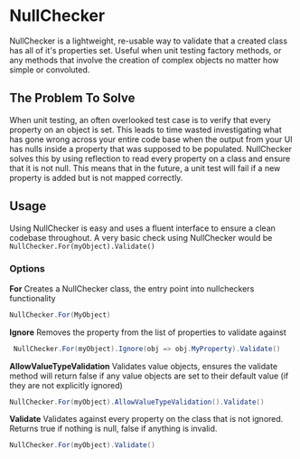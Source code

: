 # NullChecker

NullChecker is a lightweight, re-usable way to validate that a created class has all of it's properties set. Useful when unit testing factory methods, or any methods that involve the creation of complex objects no matter how simple or convoluted.

## The Problem To Solve
When unit testing, an often overlooked test case is to verify that every property on an object is set. This leads to time wasted investigating what has gone wrong across your entire code base when the output from your UI has nulls inside a property that was supposed to be populated.  NullChecker solves this by using reflection to read every property on a class and ensure that it is not null. This means that in the future, a unit test will fail if a new property is added but is not mapped correctly.

## Usage
Using NullChecker is easy and uses a fluent interface to ensure a clean codebase throughout. A very basic check using NullChecker would be `NullChecker.For(myObject).Validate()`

### Options

**For**
Creates a NullChecker class, the entry point into nullcheckers functionality
```C#
NullChecker.For(MyObject)
```

**Ignore** 
Removes the property from the list of properties to validate against            
```C#
 NullChecker.For(myObject).Ignore(obj => obj.MyProperty).Validate()
 ```
**AllowValueTypeValidation**
Validates value objects, ensures the validate method will return false if any value objects are set to their default value (if they are not explicitly ignored)
```C# 
NullChecker.For(myObject).AllowValueTypeValidation().Validate()
```
**Validate**
Validates against every property on the class that is not ignored. Returns true if nothing is null, false if anything is invalid.
```C# 
NullChecker.For(myObject).Validate()
```